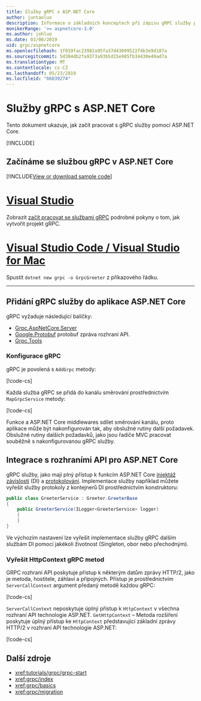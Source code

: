 ```yaml
---
title: Služby gRPC s ASP.NET Core
author: juntaoluo
description: Informace o základních konceptech při zápisu gRPC služby pomocí ASP.NET Core.
monikerRange: '>= aspnetcore-3.0'
ms.author: johluo
ms.date: 03/08/2019
uid: grpc/aspnetcore
ms.openlocfilehash: 1f019fac23982a95fa37d43099522f4b3e9d107a
ms.sourcegitcommit: 5d384db2fa9373a93b5d15e985fb34430e49ad7a
ms.translationtype: MT
ms.contentlocale: cs-CZ
ms.lasthandoff: 05/23/2019
ms.locfileid: "66039274"
---
```

# <a name="grpc-services-with-aspnet-core"></a>Služby gRPC s ASP.NET Core

Tento dokument ukazuje, jak začít pracovat s gRPC služby pomocí ASP.NET Core.

[!INCLUDE[](~/includes/net-core-prereqs-all-3.0.md)]

## <a name="get-started-with-grpc-service-in-aspnet-core"></a>Začínáme se službou gRPC v ASP.NET Core

[!INCLUDE[View or download sample code](~/includes/grpc/download.md)]

# <a name="visual-studiotabvisual-studio"></a>[Visual Studio](#tab/visual-studio)

Zobrazit [začít pracovat se službami gRPC](xref:tutorials/grpc/grpc-start) podrobné pokyny o tom, jak vytvořit projekt gRPC.

# <a name="visual-studio-code--visual-studio-for-mactabvisual-studio-codevisual-studio-mac"></a>[Visual Studio Code / Visual Studio for Mac](#tab/visual-studio-code+visual-studio-mac)

Spustit `dotnet new grpc -o GrpcGreeter` z příkazového řádku.

---

## <a name="add-grpc-services-to-an-aspnet-core-app"></a>Přidání gRPC služby do aplikace ASP.NET Core

gRPC vyžaduje následující balíčky:

* [Grpc.AspNetCore.Server](https://www.nuget.org/packages/Grpc.AspNetCore.Server)
* [Google.Protobuf](https://www.nuget.org/packages/Google.Protobuf/) protobuf zpráva rozhraní API.
* [Grpc.Tools](https://www.nuget.org/packages/Grpc.Tools/)

### <a name="configure-grpc"></a>Konfigurace gRPC

gRPC je povolená s `AddGrpc` metody:

[!code-cs[](~/tutorials/grpc/grpc-start/samples/GrpcGreeter/Startup.cs?name=snippet&highlight=5)]

Každá služba gRPC se přidá do kanálu směrování prostřednictvím `MapGrpcService` metody:

[!code-cs[](~/tutorials/grpc/grpc-start/samples/GrpcGreeter/Startup.cs?name=snippet&highlight=21)]

Funkce a ASP.NET Core middlewares sdílet směrování kanálu, proto aplikace může být nakonfigurován tak, aby obslužné rutiny další požadavek. Obslužné rutiny dalších požadavků, jako jsou řadiče MVC pracovat souběžně s nakonfigurovanou gRPC služby.

## <a name="integration-with-aspnet-core-apis"></a>Integrace s rozhraními API pro ASP.NET Core

gRPC služby, jako mají plný přístup k funkcím ASP.NET Core [injektáž závislostí](xref:fundamentals/dependency-injection) (DI) a [protokolování](xref:fundamentals/logging/index). Implementace služby například můžete vyřešit služby protokoly z kontejnerů DI prostřednictvím konstruktoru:

```csharp
public class GreeterService : Greeter.GreeterBase
{
    public GreeterService(ILogger<GreeterService> logger)
    {
    }
}
```

Ve výchozím nastavení lze vyřešit implementace služby gRPC dalším službám DI pomocí jakékoli životnost (Singleton, obor nebo přechodným).

### <a name="resolve-httpcontext-in-grpc-methods"></a>Vyřešit HttpContext gRPC metod

GRPC rozhraní API poskytuje přístup k některým datům zprávy HTTP/2, jako je metoda, hostitele, záhlaví a přípojných. Přístup je prostřednictvím `ServerCallContext` argument předaný metodě každou gRPC:

[!code-cs[](~/tutorials/grpc/grpc-start/samples/GrpcGreeter/Services/GreeterService.cs?highlight=3-4&name=snippet)]

`ServerCallContext` neposkytuje úplný přístup k `HttpContext` v všechna rozhraní API technologie ASP.NET. `GetHttpContext` – Metoda rozšíření poskytuje úplný přístup ke `HttpContext` představující základní zprávy HTTP/2 v rozhraní API technologie ASP.NET:

[!code-cs[](~/tutorials/grpc/grpc-start/samples/GrpcGreeter/Services/GreeterService.cs?name=snippet1)]

## <a name="additional-resources"></a>Další zdroje

* <xref:tutorials/grpc/grpc-start>
* <xref:grpc/index>
* <xref:grpc/basics>
* <xref:grpc/migration>
